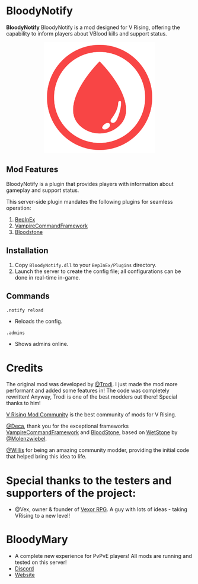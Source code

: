 # BloodyNotify

**BloodyNotify** BloodyNotify is a mod designed for V Rising, offering the capability to inform players about VBlood kills and support status.

<p align="center">
  <img width="300" height="300" src="https://github.com/Backxtar/BloodyNotify/blob/main/Release/icon.png?raw=true">
</p>

## Mod Features
BloodyNotify is a plugin that provides players with information about gameplay and support status.

This server-side plugin mandates the following plugins for seamless operation:

1. [BepInEx](https://github.com/BepInEx/BepInEx)
2. [VampireCommandFramework](https://github.com/decaprime/VampireCommandFramework)
3. [Bloodstone](https://github.com/decaprime/Bloodstone)

## Installation
1. Copy `BloodyNotify.dll` to your `BepInEx/Plugins` directory.
2. Launch the server to create the config file; all configurations can be done in real-time in-game.

## Commands
```ansi
.notify reload
```
- Reloads the config.
```ansi
.admins
```
- Shows admins online.

# Credits

The original mod was developed by [@Trodi](https://github.com/oscarpedrero). I just made the mod more performant and added some features in! The code was completely rewritten! Anyway, Trodi is one of the best modders out there! Special thanks to him!

[V Rising Mod Community](https://discord.gg/vrisingmods) is the best community of mods for V Rising.

[@Deca](https://github.com/decaprime), thank you for the exceptional frameworks [VampireCommandFramework](https://github.com/decaprime/VampireCommandFramework) and [BloodStone](https://github.com/decaprime/Bloodstone), based on [WetStone](https://github.com/molenzwiebel/Wetstone) by [@Molenzwiebel](https://github.com/molenzwiebel).

[@Willis](https://github.com/emelonakos) for being an amazing community modder, providing the initial code that helped bring this idea to life.

# Special thanks to the testers and supporters of the project:

- @Vex, owner & founder of [Vexor RPG](https://discord.gg/JpVsKVvKNR). A guy with lots of ideas - taking VRising to a new level!

# BloodyMary
- A complete new experience for PvPvE players! All mods are running and tested on this server!
- [Discord](https://discord.gg/ndxr5GmeDD)
- [Website](https://bloody-mary.online/)
